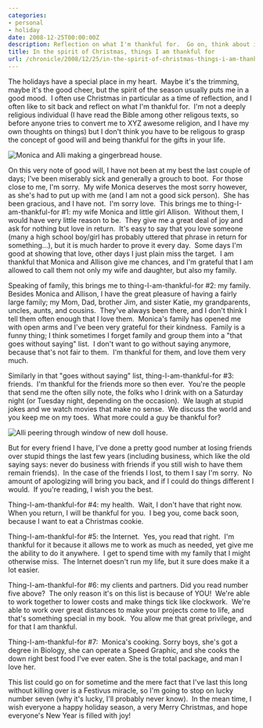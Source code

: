 ```yaml
---
categories:
- personal
- holiday
date: 2008-12-25T00:00:00Z
description: Reflection on what I'm thankful for.  Go on, think about it!
title: In the spirit of Christmas, things I am thankful for
url: /chronicle/2008/12/25/in-the-spirit-of-christmas-things-i-am-thankful-for/
---
```


The holidays have a special place in my heart.  Maybe it's the trimming, maybe it's the good cheer, but the spirit of the season usually puts me in a good mood.  I often use Christmas in particular as a time of reflection, and I often like to sit back and reflect on what I'm thankful for.  I'm not a deeply religious individual (I have read the Bible among other religous texts, so before anyone tries to convert me to XYZ awesome religion, and I have my own thoughts on things) but I don't think you have to be religous to grasp the concept of good will and being thankful for the gifts in your life.

<img src="/images/blog/2008/12/thankful_1.jpg" alt="Monica and Alli making a gingerbread house." />

On this very note of good will, I have not been at my best the last couple of days; I've been miserably sick and generally a grouch to boot.  For those close to me, I'm sorry.  My wife Monica deserves the most sorry however, as she's had to put up with me (and I am not a good sick person).  She has been gracious, and I have not.  I'm sorry love.  This brings me to thing-I-am-thankful-for #1: my wife Monica and little girl Allison.  Without them, I would have very little reason to be.  They give me a great deal of joy and ask for nothing but love in return.  It's easy to say that you love someone (many a high school boy/girl has probably uttered that phrase in return for something...), but it is much harder to prove it every day.  Some days I'm good at showing that love, other days I just plain miss the target.  I am thankful that Monica and Allison give me chances, and I'm grateful that I am allowed to call them not only my wife and daughter, but also my family.

Speaking of family, this brings me to  thing-I-am-thankful-for #2: my family.  Besides Monica and Allison, I have the great pleasure of having a fairly large family; my Mom, Dad, brother Jim, and sister Katie, my grandparents, uncles, aunts, and cousins.  They've always been there, and I don't think I tell them often enough that I love them.  Monica's family has opened me with open arms and I've been very grateful for their kindness.  Family is a funny thing; I think sometimes I forget family and group them into a "that goes without saying" list.  I don't want to go without saying anymore, because that's not fair to them.  I'm thankful for them, and love them very much.

Similarly in that "goes without saying" list,   thing-I-am-thankful-for #3: friends.  I'm thankful for the friends more so then ever.  You're the people that send me the often silly note, the folks who I drink with on a Saturday night (or Tuesday night, depending on the occasion).  We laugh at stupid jokes and we watch movies that make no sense.  We discuss the world and you keep me on my toes.  What more could a guy be thankful for?

<img src="/images/blog/2008/12/thankful_2.jpg" alt="Alli peering through window of new doll house." />

But for every friend I have, I've done a pretty good number at losing friends over stupid things the last few years (including business, which like the old saying says: never do business with friends if you still wish to have them remain friends).  In the case of the friends I lost, to them I say I'm sorry.  No amount of apologizing will bring you back, and if I could do things different I would.  If you're reading, I wish you the best.

Thing-I-am-thankful-for #4: my health.  Wait, I don't have that right now.  When you return, I will be thankful for you.  I beg you, come back soon, because I want to eat a Christmas cookie.

Thing-I-am-thankful-for #5: the Internet.  Yes, you read that right.  I'm thankful for it because it allows me to work as much as needed, yet give me the ability to do it anywhere.  I get to spend time with my family that I might otherwise miss.  The Internet doesn't run my life, but it sure does make it a lot easier.

Thing-I-am-thankful-for #6: my clients and partners. Did you read number five above?  The only reason it's on this list is because of YOU!  We're able to work together to lower costs and make things tick like clockwork.  We're able to work over great distances to make your projects come to life, and that's something special in my book.  You allow me that great privilege, and for that I am thankful.

Thing-I-am-thankful-for #7:  Monica's cooking. Sorry boys, she's got a degree in Biology, she can operate a Speed Graphic, and she cooks the down right best food I've ever eaten. She is the total package, and man I love her.

This list could go on for sometime and the mere fact that I've last this long without killing over is a Festivus miracle, so I'm going to stop on lucky number seven (why it's lucky, I'll probably never know).  In the mean time, I wish everyone a happy holiday season, a very Merry Christmas, and hope everyone's New Year is filled with joy!
